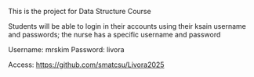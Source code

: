 This is the project for Data Structure Course

Students will be able to login in their accounts using their ksain username and passwords; the nurse has a specific username and password 

Username: mrskim
Password: livora

Access: https://github.com/smatcsu/Livora2025
